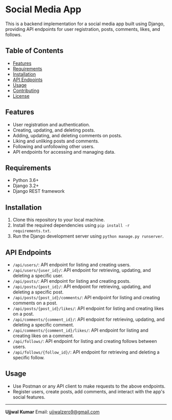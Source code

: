 # Social Media App

This is a backend implementation for a social media app built using Django, providing API endpoints for user registration, posts, comments, likes, and follows.

## Table of Contents
- [Features](#features)
- [Requirements](#requirements)
- [Installation](#installation)
- [API Endpoints](#api-endpoints)
- [Usage](#usage)
- [Contributing](#contributing)
- [License](#license)

## Features
- User registration and authentication.
- Creating, updating, and deleting posts.
- Adding, updating, and deleting comments on posts.
- Liking and unliking posts and comments.
- Following and unfollowing other users.
- API endpoints for accessing and managing data.

## Requirements
- Python 3.6+
- Django 3.2+
- Django REST framework

## Installation
1. Clone this repository to your local machine.
2. Install the required dependencies using `pip install -r requirements.txt`.
3. Run the Django development server using `python manage.py runserver`.

## API Endpoints
- `/api/users/`: API endpoint for listing and creating users.
- `/api/users/{user_id}/`: API endpoint for retrieving, updating, and deleting a specific user.
- `/api/posts/`: API endpoint for listing and creating posts.
- `/api/posts/{post_id}/`: API endpoint for retrieving, updating, and deleting a specific post.
- `/api/posts/{post_id}/comments/`: API endpoint for listing and creating comments on a post.
- `/api/posts/{post_id}/likes/`: API endpoint for listing and creating likes on a post.
- `/api/comments/{comment_id}/`: API endpoint for retrieving, updating, and deleting a specific comment.
- `/api/comments/{comment_id}/likes/`: API endpoint for listing and creating likes on a comment.
- `/api/follows/`: API endpoint for listing and creating follows between users.
- `/api/follows/{follow_id}/`: API endpoint for retrieving and deleting a specific follow.

## Usage
- Use Postman or any API client to make requests to the above endpoints.
- Register users, create posts, add comments, and interact with the app's social features.


---

**Ujjwal Kumar**
Email: ujjwalzero9@gmail.com
